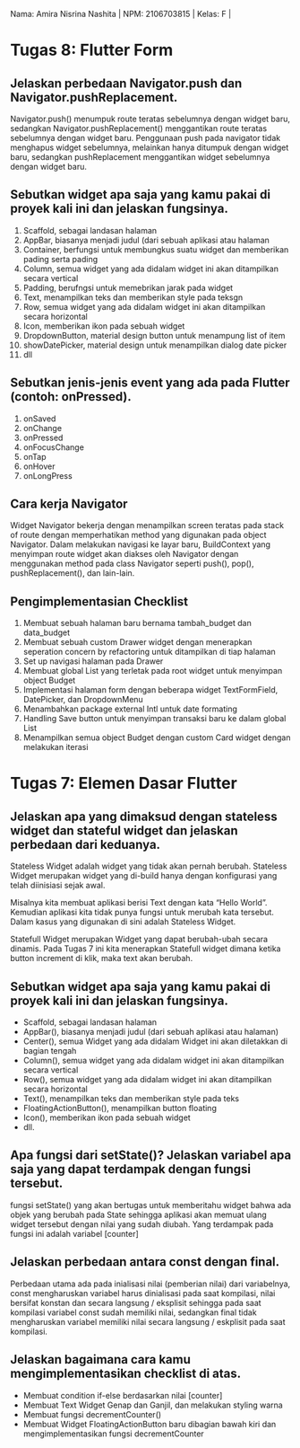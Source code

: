

Nama: Amira Nisrina Nashita | 
NPM: 2106703815 | 
Kelas: F | 


# Tugas 8: Flutter Form

## Jelaskan perbedaan Navigator.push dan Navigator.pushReplacement.
Navigator.push() menumpuk route teratas sebelumnya dengan widget baru, sedangkan Navigator.pushReplacement() menggantikan route teratas sebelumnya dengan widget baru. Penggunaan push pada navigator tidak menghapus widget sebelumnya, melainkan hanya ditumpuk dengan widget baru, sedangkan pushReplacement menggantikan widget sebelumnya dengan widget baru.

## Sebutkan widget apa saja yang kamu pakai di proyek kali ini dan jelaskan fungsinya.
1. Scaffold, sebagai landasan halaman
2. AppBar, biasanya menjadi judul (dari sebuah aplikasi atau halaman
3. Container, berfungsi untuk membungkus suatu widget dan memberikan pading serta pading
4. Column, semua widget yang ada didalam widget ini akan ditampilkan secara vertical
5. Padding, berufngsi untuk memebrikan jarak pada widget
6. Text, menampilkan teks dan memberikan style pada teksgn
7. Row, semua widget yang ada didalam widget ini akan ditampilkan secara horizontal
8. Icon, memberikan ikon pada sebuah widget
9. DropdownButton, material design button untuk menampung list of item
10. showDatePicker, material design untuk menampilkan dialog date picker
11. dll


## Sebutkan jenis-jenis event yang ada pada Flutter (contoh: onPressed).
1. onSaved
2. onChange
3. onPressed
4. onFocusChange
5. onTap
6. onHover
7. onLongPress


## Cara kerja Navigator
Widget Navigator bekerja dengan menampilkan screen teratas pada stack of route dengan memperhatikan method yang digunakan pada object Navigator. Dalam melakukan navigasi ke layar baru, BuildContext yang menyimpan route widget akan diakses oleh Navigator dengan menggunakan method pada class Navigator seperti push(), pop(), pushReplacement(), dan lain-lain.

## Pengimplementasian Checklist
1. Membuat sebuah halaman baru bernama tambah_budget dan data_budget
2. Membuat sebuah custom Drawer widget dengan menerapkan seperation concern by refactoring untuk ditampilkan di tiap halaman
3. Set up navigasi halaman pada Drawer
4. Membuat global List yang terletak pada root widget untuk menyimpan object Budget
5. Implementasi halaman form dengan beberapa widget TextFormField, DatePicker, dan DropdownMenu
6. Menambahkan package external Intl untuk date formating
7. Handling Save button untuk menyimpan transaksi baru ke dalam global List
8. Menampilkan semua object Budget dengan custom Card widget dengan melakukan iterasi 

# Tugas 7: Elemen Dasar Flutter
## Jelaskan apa yang dimaksud dengan stateless widget dan stateful widget dan jelaskan perbedaan dari keduanya.

Stateless Widget adalah widget yang tidak akan pernah berubah. Stateless Widget  merupakan widget yang di-build hanya dengan konfigurasi yang telah diinisiasi sejak awal.

Misalnya kita membuat aplikasi berisi Text dengan kata “Hello World”. Kemudian aplikasi kita tidak punya fungsi untuk merubah kata tersebut. Dalam kasus yang digunakan di sini adalah Stateless Widget.

Statefull Widget merupakan Widget yang dapat berubah-ubah secara dinamis. Pada Tugas 7 ini kita menerapkan Statefull widget dimana ketika button increment di klik, maka text akan berubah.

## Sebutkan widget apa saja yang kamu pakai di proyek kali ini dan jelaskan fungsinya.
- Scaffold, sebagai landasan halaman
- AppBar(), biasanya menjadi judul (dari sebuah aplikasi atau halaman)
- Center(), semua Widget yang ada didalam Widget ini akan diletakkan di bagian tengah
- Column(), semua widget yang ada didalam widget ini akan ditampilkan secara vertical
- Row(), semua widget yang ada didalam widget ini akan ditampilkan secara horizontal
- Text(), menampilkan teks dan memberikan style pada teks
- FloatingActionButton(), menampilkan button floating
- Icon(), memberikan ikon pada sebuah widget
- dll.

## Apa fungsi dari setState()? Jelaskan variabel apa saja yang dapat terdampak dengan fungsi tersebut.
fungsi setState() yang akan bertugas untuk memberitahu widget bahwa ada objek yang berubah pada State sehingga aplikasi akan memuat ulang widget tersebut dengan nilai yang sudah diubah. Yang terdampak pada fungsi ini adalah variabel [counter]

## Jelaskan perbedaan antara const dengan final.
Perbedaan utama ada pada inialisasi nilai (pemberian nilai) dari variabelnya, const mengharuskan variabel harus dinialisasi pada saat kompilasi, nilai bersifat konstan dan secara langsung / eksplisit sehingga pada saat kompilasi variabel const sudah memiliki nilai, sedangkan final tidak mengharuskan variabel memiliki nilai secara langsung / eskplisit pada saat kompilasi.

## Jelaskan bagaimana cara kamu mengimplementasikan checklist di atas.
- Membuat condition if-else berdasarkan nilai [counter]
- Membuat Text Widget Genap dan Ganjil, dan melakukan styling warna
- Membuat fungsi decrementCounter()
- Membuat Widget FloatingActionButton baru dibagian bawah kiri dan mengimplementasikan fungsi decrementCounter

